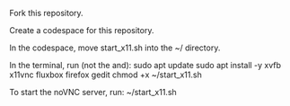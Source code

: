 Fork this repository.

Create a codespace for this repository.

In the codespace, move start_x11.sh into the ~/ directory.

In the terminal, run (not the and):
sudo apt update
sudo apt install -y xvfb x11vnc fluxbox firefox gedit
chmod +x ~/start_x11.sh

To start the noVNC server, run:
~/start_x11.sh